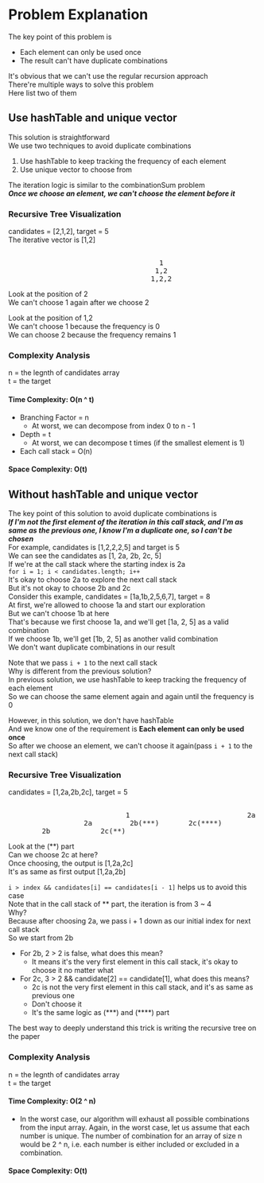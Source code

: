 # Problem Explanation

The key point of this problem is
- Each element can only be used once
- The result can't have duplicate combinations

It's obvious that we can't use the regular recursion approach<br/>
There're multiple ways to solve this problem<br/>
Here list two of them

## Use hashTable and unique vector
This solution is straightforward<br/>
We use two techniques to avoid duplicate combinations
1. Use hashTable to keep tracking the frequency of each element
2. Use unique vector to choose from

The iteration logic is similar to the combinationSum problem<br/>
***Once we choose an element, we can't choose the element before it***

### Recursive Tree Visualization
candidates = [2,1,2], target = 5<br/>
The iterative vector is [1,2]
<pre>
                                                                                  5
                                    1                                                                        2
                                   1,2                                                                       2,2
                                  1,2,2
</pre>
Look at the position of 2 <br/>
We can't choose 1 again after we choose 2<br/>

Look at the position of 1,2<br/>
We can't choose 1 because the frequency is 0<br/>
We can choose 2 because the frequency remains 1

### Complexity Analysis

n = the legnth of candidates array<br/>
t = the target<br/>

#### Time Complexity: O(n ^ t)
- Branching Factor = n
  - At worst, we can decompose from index 0 to n - 1
- Depth = t
  - At worst, we can decompose t times (if the smallest element is 1)
- Each call stack = O(n)

#### Space Complexity: O(t)


## Without hashTable and unique vector

The key point of this solution to avoid duplicate combinations is<br/>
***If I'm not the first element of the iteration in this call stack, and I'm as same as the previous one, I know I'm a duplicate one, so I can't be chosen*** <br/>
For example, candidates is [1,2,2,2,5] and target is 5<br/>
We can see the candidates as [1, 2a, 2b, 2c, 5]<br/>
If we're at the call stack where the starting index is 2a<br/>
`for i = 1; i < candidates.length; i++`<br/>
It's okay to choose 2a to explore the next call stack<br/>
But it's not okay to choose 2b and 2c<br/>
Consider this example, candidates = [1a,1b,2,5,6,7], target = 8<br>
At first, we're allowed to choose 1a and start our exploration<br/>
But we can't choose 1b at here<br/>
That's because we first choose 1a, and we'll get [1a, 2, 5] as a valid combination<br/>
If we choose 1b, we'll get [1b, 2, 5] as another valid combination<br/>
We don't want duplicate combinations in our result<br/>

Note that we pass `i + 1` to the next call stack<br/>
Why is different from the previous solution?<br/>
In previous solution, we use hashTable to keep tracking the frequency of each element<br/>
So we can choose the same element again and again until the frequency is 0<br/>

However, in this solution, we don't have hashTable<br/>
And we know one of the requirement is **Each element can only be used once**<br/>
So after we choose an element, we can't choose it again(pass `i + 1` to the next call stack)<br/> 

### Recursive Tree Visualization
candidates = [1,2a,2b,2c], target = 5
<pre>
                                                                                   5
                            1                            2a                                 2b                      2c           
                  2a         2b(***)       2c(****)               
        2b            2c(**)        
</pre>
Look at the (**) part<br/>
Can we choose 2c at here?<br/>
Once choosing, the output is [1,2a,2c]<br/>
It's as same as first output [1,2a,2b]<br/>

`i > index && candidates[i] == candidates[i - 1]` helps us to avoid this case<br/>
Note that in the call stack of ** part, the iteration is from 3 ~ 4<br/>
Why?<br/>
Because after choosing 2a, we pass i + 1 down as our initial index for next call stack<br/>
So we start from 2b<br/>
- For 2b, 2 > 2 is false, what does this mean?
  - It means it's the very first element in this call stack, it's okay to choose it no matter what 
- For 2c, 3 > 2 && candidate[2] == candidate[1], what does this means?
  - 2c is not the very first element in this call stack, and it's as same as previous one
  - Don't choose it
  - It's the same logic as (\***\) and (****) part

The best way to deeply understand this trick is writing the recursive tree on the paper


### Complexity Analysis

n = the legnth of candidates array<br/>
t = the target<br/>

#### Time Complexity: O(2 ^ n)
- In the worst case, our algorithm will exhaust all possible combinations from the input array. Again, in the worst case, let us assume that each number is unique. The number of combination for an array of size n would be 2 ^ n, i.e. each number is either included or excluded in a combination.

#### Space Complexity: O(t)